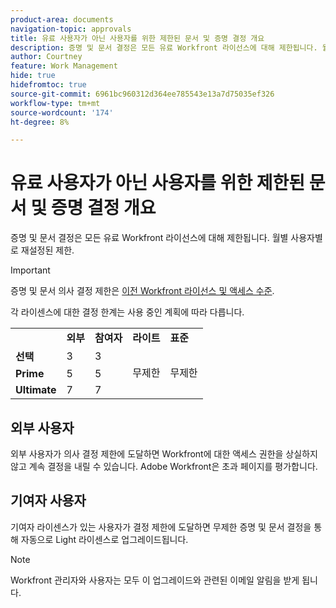 ```yaml
---
product-area: documents
navigation-topic: approvals
title: 유료 사용자가 아닌 사용자를 위한 제한된 문서 및 증명 결정 개요 
description: 증명 및 문서 결정은 모든 유료 Workfront 라이선스에 대해 제한됩니다. 월별 사용자별로 재설정된 제한.
author: Courtney
feature: Work Management
hide: true
hidefromtoc: true
source-git-commit: 6961bc960312d364ee785543e13a7d75035ef326
workflow-type: tm+mt
source-wordcount: '174'
ht-degree: 8%

---
```



# 유료 사용자가 아닌 사용자를 위한 제한된 문서 및 증명 결정 개요

증명 및 문서 결정은 모든 유료 Workfront 라이선스에 대해 제한됩니다. 월별 사용자별로 재설정된 제한.

>[!IMPORTANT]
>
>증명 및 문서 의사 결정 제한은 [이전 Workfront 라이선스 및 액세스 수준](/help/quicksilver/administration-and-setup/add-users/access-levels-and-object-permissions/wf-licenses.md).

각 라이센스에 대한 결정 한계는 사용 중인 계획에 따라 다릅니다.

<table>
  <tr>
   <td> 
   </td>
   <td><strong>외부</strong> 
   </td>
   <td><strong>참여자</strong> 
   </td>
   <td><strong>라이트</strong> 
   </td>
   <td><strong>표준</strong> 
   </td>
  </tr>
  <tr>
   <td><strong>선택</strong> 
   </td>
   <td>3 
   </td>
   <td>3 
   </td>
   <td rowspan="3" >무제한 
   </td>
   <td rowspan="3" >무제한 
   </td>
  </tr>
  <tr>
   <td><strong>Prime</strong> 
   </td>
   <td>5 
   </td>
   <td>5 
   </td>
  </tr>
  <tr>
   <td><strong>Ultimate</strong> 
   </td>
   <td>7 
   </td>
   <td>7 
   </td>
  </tr>
</table>

## 외부 사용자

외부 사용자가 의사 결정 제한에 도달하면 Workfront에 대한 액세스 권한을 상실하지 않고 계속 결정을 내릴 수 있습니다. Adobe Workfront은 초과 페이지를 평가합니다.

## 기여자 사용자

기여자 라이센스가 있는 사용자가 결정 제한에 도달하면 무제한 증명 및 문서 결정을 통해 자동으로 Light 라이센스로 업그레이드됩니다. <!-- For more information about the Light license, see the [Light access level](/help/quicksilver/administration-and-setup/add-users/how-access-levels-work/access-level-overview.md) section in the [Access levels overview](/help/quicksilver/administration-and-setup/add-users/how-access-levels-work/access-level-overview.md) article.-->

>[!NOTE]
>
>Workfront 관리자와 사용자는 모두 이 업그레이드와 관련된 이메일 알림을 받게 됩니다.

<!-- 
## View the number of decisions for a user

You can view the number of decisions for a user in the Users area of Workfront. For more information, see [View the number of decisions for all users](/help/quicksilver/review-and-approve-work/tips-tricks-troubleshooting-approvals/view-number-of-decisions-for-users.md). -->
